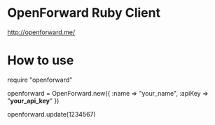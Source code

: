 OpenForward Ruby Client
==========================

http://openforward.me/

How to use
============

require "openforward"

openforward = OpenForward.new({
  :name => "your_name",
  :apiKey => "******your_api_key******"
})

openforward.update(1234567)

